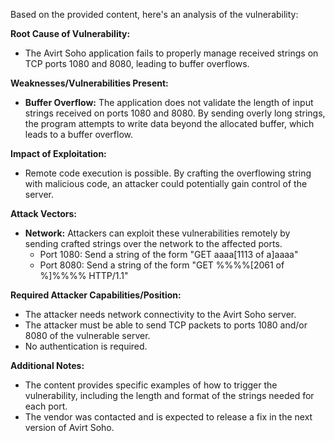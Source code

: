 Based on the provided content, here's an analysis of the vulnerability:

**Root Cause of Vulnerability:**
- The Avirt Soho application fails to properly manage received strings on TCP ports 1080 and 8080, leading to buffer overflows.

**Weaknesses/Vulnerabilities Present:**
- **Buffer Overflow:** The application does not validate the length of input strings received on ports 1080 and 8080.  By sending overly long strings, the program attempts to write data beyond the allocated buffer, which leads to a buffer overflow.

**Impact of Exploitation:**
- Remote code execution is possible. By crafting the overflowing string with malicious code, an attacker could potentially gain control of the server.

**Attack Vectors:**
- **Network:**  Attackers can exploit these vulnerabilities remotely by sending crafted strings over the network to the affected ports.
    - Port 1080: Send a string of the form "GET aaaa[1113 of a]aaaa"
    - Port 8080: Send a string of the form "GET %%%%[2061 of %]%%%% HTTP/1.1"

**Required Attacker Capabilities/Position:**
- The attacker needs network connectivity to the Avirt Soho server.
- The attacker must be able to send TCP packets to ports 1080 and/or 8080 of the vulnerable server.
- No authentication is required.

**Additional Notes:**
- The content provides specific examples of how to trigger the vulnerability, including the length and format of the strings needed for each port.
- The vendor was contacted and is expected to release a fix in the next version of Avirt Soho.